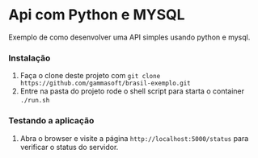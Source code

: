 Api com Python e MYSQL
==============

Exemplo de como desenvolver uma API simples usando python e mysql.

### Instalação

1. Faça o clone deste projeto com `git clone https://github.com/gammasoft/brasil-exemplo.git`
2. Entre na pasta do projeto rode o shell script para starta o container `./run.sh`

### Testando a aplicação

1. Abra o browser e visite a página `http://localhost:5000/status` para verificar o status do servidor.
